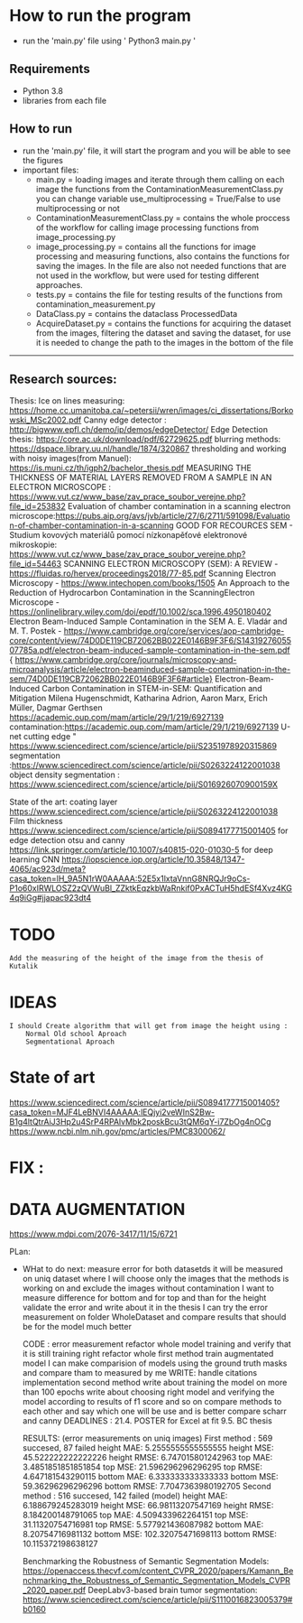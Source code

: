 # How to run the program

- run the 'main.py' file using ' Python3 main.py '

## Requirements

- Python 3.8
- libraries from each file

## How to run

- run the 'main.py' file, it will start the program and you will be able to see the figures
- important files:
  - main.py = loading images and iterate through them calling on each image the functions from the ContaminationMeasurementClass.py you can change variable use_multiprocessing = True/False to use multiprocessing or not
  - ContaminationMeasurementClass.py = contains the whole proccess of the workflow for calling image processing functions from image_processing.py
  - image_processing.py = contains all the functions for image processing and measuring functions, also contains the functions for saving the images. In the file are also not needed functions that are not used in the workflow, but were used for testing different approaches.
  - tests.py = contains the file for testing results of the functions from contamination_measurement.py
  - DataClass.py = contains the dataclass ProcessedData
  - AcquireDataset.py = contains the functions for acquiring the dataset from the images, filtering the dataset and saving the dataset, for use it is needed to change the path to the images in the bottom of the file

---

## Research sources:

Thesis:
Ice on lines measuring: https://home.cc.umanitoba.ca/~petersii/wren/images/ci_dissertations/Borkowski_MSc2002.pdf
Canny edge detector : http://bigwww.epfl.ch/demo/ip/demos/edgeDetector/
Edge Detection thesis: https://core.ac.uk/download/pdf/62729625.pdf
blurring methods: https://dspace.library.uu.nl/handle/1874/320867
thresholding and working with noisy images(from Manuel): https://is.muni.cz/th/igph2/bachelor_thesis.pdf
MEASURING THE THICKNESS OF MATERIAL LAYERS REMOVED FROM A SAMPLE IN AN ELECTRON MICROSCOPE : https://www.vut.cz/www_base/zav_prace_soubor_verejne.php?file_id=253832
Evaluation of chamber contamination in a scanning electron microscope:https://pubs.aip.org/avs/jvb/article/27/6/2711/591098/Evaluation-of-chamber-contamination-in-a-scanning
GOOD FOR RECOURCES SEM -
Studium kovových materiálů pomocí nízkonapěťové elektronové mikroskopie: https://www.vut.cz/www_base/zav_prace_soubor_verejne.php?file_id=54463
SCANNING ELECTRON MICROSCOPY (SEM): A REVIEW - https://fluidas.ro/hervex/proceedings2018/77-85.pdf
Scanning Electron Microscopy - https://www.intechopen.com/books/1505
An Approach to the Reduction of Hydrocarbon Contamination in the ScanningElectron Microscope - https://onlinelibrary.wiley.com/doi/epdf/10.1002/sca.1996.4950180402
Electron Beam-Induced Sample Contamination in the SEM A. E. Vladár and M. T. Postek - https://www.cambridge.org/core/services/aop-cambridge-core/content/view/74D0DE119CB72062BB022E0146B9F3F6/S1431927605507785a.pdf/electron-beam-induced-sample-contamination-in-the-sem.pdf { https://www.cambridge.org/core/journals/microscopy-and-microanalysis/article/electron-beaminduced-sample-contamination-in-the-sem/74D0DE119CB72062BB022E0146B9F3F6#article}
Electron-Beam-Induced Carbon Contamination in STEM-in-SEM: Quantification and Mitigation Milena Hugenschmidt, Katharina Adrion, Aaron Marx, Erich Müller, Dagmar Gerthsen https://academic.oup.com/mam/article/29/1/219/6927139
contamination:https://academic.oup.com/mam/article/29/1/219/6927139
U-net cutting edge " https://www.sciencedirect.com/science/article/pii/S2351978920315869
segmentation :https://www.sciencedirect.com/science/article/pii/S0263224122001038
object density segmentation : https://www.sciencedirect.com/science/article/pii/S016926070900159X

State of the art:
coating layer https://www.sciencedirect.com/science/article/pii/S0263224122001038
Film thickness https://www.sciencedirect.com/science/article/pii/S0894177715001405
for edge detection otsu and canny https://link.springer.com/article/10.1007/s40815-020-01030-5
for deep learning CNN https://iopscience.iop.org/article/10.35848/1347-4065/ac923d/meta?casa_token=lH_9A5N1rW0AAAAA:52E5x1lxtaVnnG8NRQJr9oCs-P1o60xIRWLOSZ2zQVWuBl_ZZktkEqzkbWaRnkif0PxACTuH5hdESf4Xvz4KG4q9iGg#jjapac923dt4

# TODO

    Add the measuring of the height of the image from the thesis of Kutalik

# IDEAS

    I should Create algorithm that will get from image the height using :
        Normal Old school Aproach
        Segmentational Aproach

# State of art

https://www.sciencedirect.com/science/article/pii/S0894177715001405?casa_token=MJF4LeBNVI4AAAAA:lEQjyi2veWInS2Bw-B1g4ltQtrAiJ3Hp2u4SrP4RPAlvMbk2poskBcu3tQM6qY-i7ZbOg4nOCg
https://www.ncbi.nlm.nih.gov/pmc/articles/PMC8300062/

# FIX :

# DATA AUGMENTATION 
https://www.mdpi.com/2076-3417/11/15/6721


PLan:
- WHat to do next: 
  measure error for both datasetds
    it will be measured on uniq dataset where I will choose only the images that the methods is working on and exclude the images without contamination
    I want to measure difference for bottom and for top and than for the height
  validate the error and write about it in the thesis 
  I can try the error measurement on folder WholeDataset and compare results that should be for the model much better



  CODE : 
    error measurement
    refactor whole model training and verify that it is still training right 
    refactor whole first method
    train augmentated model
    I can make comparision of models using the ground truth masks and compare tham to measured by me
  WRITE: 
    handle citations
    implementation second method
    write about training the model on more than 100 epochs 
    write about choosing right model and verifying the model according to results of f1 score and so on 
    compare methods to each other and say which one will be use and is better
    compare scharr and canny
  DEADLINES : 
    21.4. POSTER for Excel at fit
    9.5. BC thesis 


  RESULTS: (error measurements on uniq images)
    First method : 569 succesed, 87 failed 
      height MAE: 5.2555555555555555
      height MSE: 45.522222222222226
      height RMSE: 6.747015801242963
      top MAE: 3.4851851851851854
      top MSE: 21.596296296296295
      top RMSE: 4.647181543290115
      bottom MAE: 6.333333333333333
      bottom MSE: 59.36296296296296
      bottom RMSE: 7.7047363980192705
    Second method : 516 succesed, 142 failed (model)
      height MAE: 6.188679245283019
      height MSE: 66.98113207547169
      height RMSE: 8.184200148791065
      top MAE: 4.509433962264151
      top MSE: 31.11320754716981
      top RMSE: 5.577921436087982
      bottom MAE: 8.20754716981132
      bottom MSE: 102.32075471698113
      bottom RMSE: 10.115372198638127

    Benchmarking the Robustness of Semantic Segmentation Models: https://openaccess.thecvf.com/content_CVPR_2020/papers/Kamann_Benchmarking_the_Robustness_of_Semantic_Segmentation_Models_CVPR_2020_paper.pdf
    DeepLabv3-based brain tumor segmentation: https://www.sciencedirect.com/science/article/pii/S1110016823005379#b0160